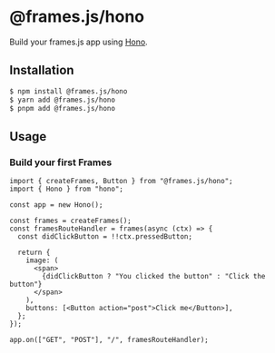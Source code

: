 # @frames.js/hono

Build your frames.js app using [Hono](https://hono.dev).

## Installation

```sh
$ npm install @frames.js/hono
$ yarn add @frames.js/hono
$ pnpm add @frames.js/hono
```

## Usage

### Build your first Frames

```tsx
import { createFrames, Button } from "@frames.js/hono";
import { Hono } from "hono";

const app = new Hono();

const frames = createFrames();
const framesRouteHandler = frames(async (ctx) => {
  const didClickButton = !!ctx.pressedButton;

  return {
    image: (
      <span>
        {didClickButton ? "You clicked the button" : "Click the button"}
      </span>
    ),
    buttons: [<Button action="post">Click me</Button>],
  };
});

app.on(["GET", "POST"], "/", framesRouteHandler);
```
